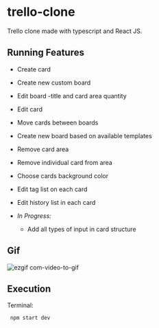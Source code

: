 # trello-clone
Trello clone made with typescript and React JS.

## Running Features
- Create card
- Create new custom board
- Edit board -title and card area quantity
- Edit card
- Move cards between boards
- Create new board based on available  templates
- Remove card area
- Remove individual card from area
- Choose cards background color
- Edit tag list on each card
- Edit history list in each card

- *In Progress:*
   - Add all types of input in card structure   

## Gif
![ezgif com-video-to-gif](https://github.com/AaronCrvl/trello-clone/assets/72924198/3bb768cb-8650-4ae1-a0e3-ec61e5cfc84d)

## Execution

Terminal:
```Javascript
 npm start dev
```
